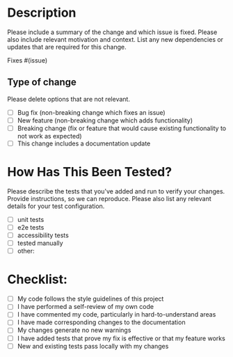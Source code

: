 # Description

Please include a summary of the change and which issue is fixed. 
Please also include relevant motivation and context. 
List any new dependencies or updates that are required for this change.

Fixes #(issue)

## Type of change

Please delete options that are not relevant.

- [ ] Bug fix (non-breaking change which fixes an issue)
- [ ] New feature (non-breaking change which adds functionality)
- [ ] Breaking change (fix or feature that would cause existing functionality to not work as expected)
- [ ] This change includes a documentation update

# How Has This Been Tested?

Please describe the tests that you've added and run to verify your changes. 
Provide instructions, so we can reproduce. 
Please also list any relevant details for your test configuration.

- [ ] unit tests
- [ ] e2e tests
- [ ] accessibility tests
- [ ] tested manually
- [ ] other:

# Checklist:

- [ ] My code follows the style guidelines of this project
- [ ] I have performed a self-review of my own code
- [ ] I have commented my code, particularly in hard-to-understand areas
- [ ] I have made corresponding changes to the documentation
- [ ] My changes generate no new warnings
- [ ] I have added tests that prove my fix is effective or that my feature works
- [ ] New and existing tests pass locally with my changes
